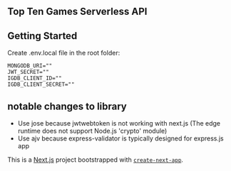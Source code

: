 ## Top Ten Games Serverless API


## Getting Started
Create .env.local file in the root folder:
```
MONGODB_URI=""
JWT_SECRET=""
IGDB_CLIENT_ID=""
IGDB_CLIENT_SECRET=""

```

## notable changes to library
- Use jose because jwtwebtoken is not working with next.js (The edge runtime does not support Node.js 'crypto' module)
- Use ajv because express-validator is typically designed for express.js app


This is a [Next.js](https://nextjs.org/) project bootstrapped with [`create-next-app`](https://github.com/vercel/next.js/tree/canary/packages/create-next-app).